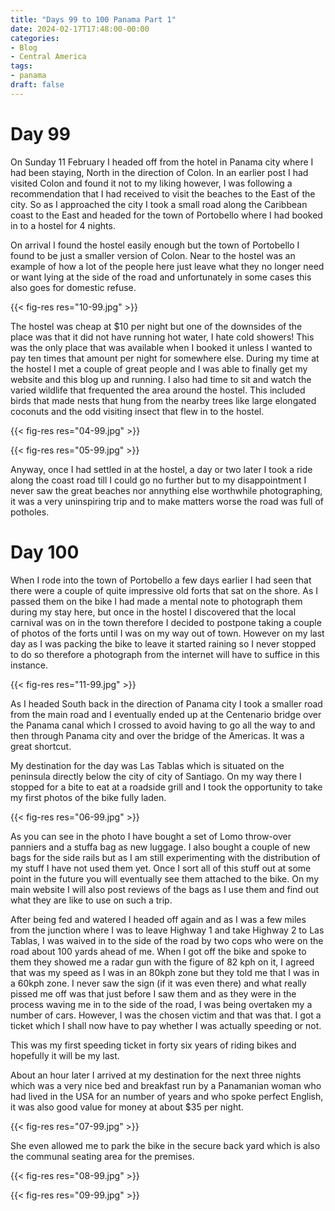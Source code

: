 ```yaml
---
title: "Days 99 to 100 Panama Part 1"
date: 2024-02-17T17:48:00-00:00
categories:
- Blog
- Central America
tags:
- panama
draft: false
---
```


# Day 99

On Sunday 11 February I headed off from the hotel in Panama city where I had been staying, North in the direction of Colon. In an earlier post I had visited Colon and found it not to my liking however, I was following a recommendation that I had received to visit the beaches to the East of the city. So as I approached the city I took a small road along the Caribbean coast to the East and headed for the town of Portobello where I had booked in to a hostel for 4 nights.  

<!--more-->

On arrival I found the hostel easily enough but the town of Portobello I found to be just a smaller version of Colon. Near to the hostel was an example of how a lot of the people here just leave what they no longer need or want lying at the side of the road and unfortunately in some cases this also goes for domestic refuse.

{{< fig-res res="10-99.jpg" >}}

The hostel was cheap at $10 per night but one of the downsides of the place was that it did not have running hot water, I hate cold showers! This was the only place that was available when I booked it unless I wanted to pay ten times that amount per night for somewhere else. During my time at the hostel I met a couple of great people and I was able to finally get my website and this blog up and running. I also had time to sit and watch the varied wildlife that frequented the area around the hostel. This included birds that made nests that hung from the nearby trees like large elongated coconuts and the odd visiting insect that flew in to the hostel.

{{< fig-res res="04-99.jpg" >}}

{{< fig-res res="05-99.jpg" >}}

Anyway, once I had settled in at the hostel, a day or two later I took a ride along the coast road till I could go no further but to my disappointment I never saw the great beaches nor annything else worthwhile photographing, it was a very uninspiring trip and to make matters worse the road was full of potholes. 

# Day 100

When I rode into the town of Portobello a few days earlier I had seen that there were a couple of quite impressive old forts that sat on the shore. As I passed them on the bike I had made a mental note to photograph them during my stay here, but once in the hostel I discovered that the local carnival was on in the town therefore I decided to postpone taking a couple of photos of the forts until I was on my way out of town. However on my last day as I was packing the bike to leave it started raining so I never stopped to do so therefore a photograph from the internet will have to suffice in this instance.

{{< fig-res res="11-99.jpg" >}}

As I headed South back in the direction of Panama city I took a smaller road from the main road and I eventually ended up at the Centenario bridge over the Panama canal which I crossed to avoid having to go all the way to and then through Panama city and over the bridge of the Americas. It was a great shortcut. 

My destination for the day was Las Tablas which is situated on the peninsula directly below the city of city of Santiago. On my way there I stopped for a bite to eat at a roadside grill and I took the opportunity to take my first photos of the bike fully laden. 

{{< fig-res res="06-99.jpg" >}}

As you can see in the photo I have bought a set of Lomo throw-over panniers and a stuffa bag as new luggage. I also bought a couple of new bags for the side rails but as I am still experimenting with the distribution of my stuff I have not used them yet. Once I sort all of this stuff out at some point in the future you will eventually see them attached to the bike. On my main website I will also post reviews of the bags as I use them and find out what they are like to use on such a trip.

After being fed and watered I headed off again and as I was a few miles from the junction where I was to leave Highway 1 and take Highway 2 to Las Tablas, I was waived in to the side of the road by two cops who were on the road about 100 yards ahead of me. When I got off the bike and spoke to them they showed me a radar gun with the figure of 82 kph on it, I agreed that was my speed as I was in an 80kph zone but they told me that I was in a 60kph zone. I never saw the sign (if it was even there) and what really pissed me off was that just before I saw them and as they were in the process waving me in to the side of the road, I was being overtaken my a number of cars. However, I was the chosen victim and that was that. I got a ticket which I shall now have to pay whether I was actually speeding or not.

This was my first speeding ticket in forty six years of riding bikes and hopefully it will be my last.

About an hour later I arrived at my destination for the next three nights which was a very nice bed and breakfast run by a Panamanian woman who had lived in the USA for an number of years and who spoke perfect English, it was also good value for money at about $35 per night.

{{< fig-res res="07-99.jpg" >}}

She even allowed me to park the bike in the secure back yard which is also the communal seating area for the premises.

{{< fig-res res="08-99.jpg" >}}

{{< fig-res res="09-99.jpg" >}}